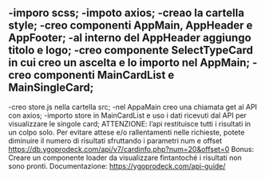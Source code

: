 <!-- Descrizione:
Create un nuovo progetto utilizzando Vite e Vue 3 e definite i componenti necessari per strutturare il layout come da screenshot allegato. -->
-imporo scss;
-impoto axios;
-creao la cartella style;
-creo componenti AppMain, AppHeader e AppFooter;
-al interno del AppHeader aggiungo titolo e logo;
-creo componente SelectTypeCard in cui creo un ascelta e lo importo nel AppMain;
-creo componenti MainCardList e MainSingleCard;
-

<!-- Al caricamento della pagina, effettuate una chiama ajax all'API di Yu Gi Oh: https://db.ygoprodeck.com/api/v7/cardinfo.php e con i dati restituiti, stampate una card per ogni carta. -->
-creo store.js nella cartella src;
-nel AppaMain creo una chiamata get al API con axios;
-importo store in MainCardList e uso i dati ricevuti dal API per visualizzare le singole card;
ATTENZIONE:
l’api restituisce tutti i risultati in un colpo solo.
Per evitare attese e/o rallentamenti nelle richieste, potete diminuire il numero di risultati sfruttando i parametri num e offset
https://db.ygoprodeck.com/api/v7/cardinfo.php?num=20&offset=0
Bonus:
Creare un componente loader da visualizzare fintantoché i risultati non sono pronti.
Documentazione:
https://ygoprodeck.com/api-guide/